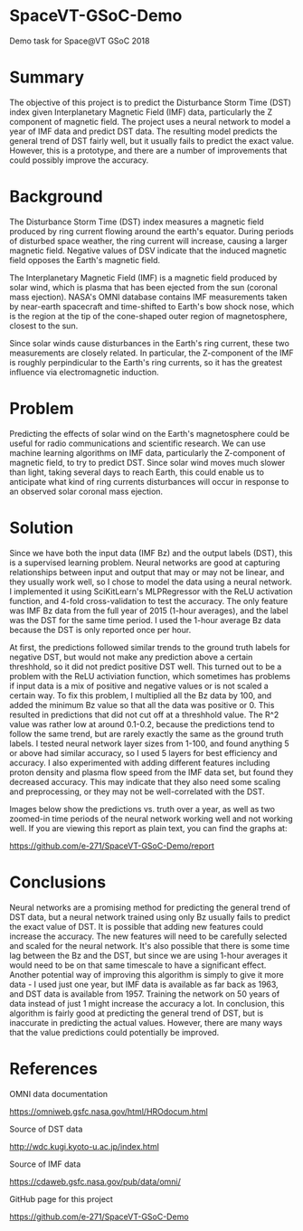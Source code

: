 # SpaceVT-GSoC-Demo
Demo task for Space@VT GSoC 2018

# Summary
The objective of this project is to predict the Disturbance Storm Time (DST) index given Interplanetary Magnetic Field (IMF) data, particularly the Z component of magnetic field. The project uses a neural network to model a year of IMF data and predict DST data. The resulting model predicts the general trend of DST fairly well, but it usually fails to predict the exact value. However, this is a prototype, and there are a number of improvements that could possibly improve the accuracy.

# Background
The Disturbance Storm Time (DST) index measures a magnetic field produced by ring current flowing around the earth's equator. During periods of disturbed space weather, the ring current will increase, causing a larger magnetic field. Negative values of DSV indicate that the induced magnetic field opposes the Earth's magnetic field.

The Interplanetary Magnetic Field (IMF) is a magnetic field produced by solar wind, which is plasma that has been ejected from the sun (coronal mass ejection). NASA's OMNI database contains IMF measurements taken by near-earth spacecraft and time-shifted to Earth's bow shock nose, which is the region at the tip of the cone-shaped outer region of magnetosphere, closest to the sun.

Since solar winds cause disturbances in the Earth's ring current, these two measurements are closely related. In particular, the Z-component of the IMF is roughly perpindicular to the Earth's ring currents, so it has the greatest influence via electromagnetic induction.

# Problem
Predicting the effects of solar wind on the Earth's magnetosphere could be useful for radio communications and scientific research. We can use machine learning algorithms on IMF data, particularly the Z-component of magnetic field, to try to predict DST. Since solar wind moves much slower than light, taking several days to reach Earth, this could enable us to anticipate what kind of ring currents disturbances will occur in response to an observed solar coronal mass ejection.

# Solution
Since we have both the input data (IMF Bz) and the output labels (DST), this is a supervised learning problem. Neural networks are good at capturing relationships between input and output that may or may not be linear, and they usually work well, so I chose to model the data using a neural network. I implemented it using SciKitLearn's MLPRegressor with the ReLU activation function, and 4-fold cross-validation to test the accuracy. The only feature was IMF Bz data from the full year of 2015 (1-hour averages), and the label was the DST for the same time period. I used the 1-hour average Bz data because the DST is only reported once per hour.

At first, the predictions followed similar trends to the ground truth labels for negative DST, but would not make any prediction above a certain threshhold, so it did not predict positive DST well. This turned out to be a problem with the ReLU activiation function, which sometimes has problems if input data is a mix of positive and negative values or is not scaled a certain way. To fix this problem, I multiplied all the Bz data by 100, and added the minimum Bz value so that all the data was positive or 0. This resulted in predictions that did not cut off at a threshhold value. The R^2 value was rather low at around 0.1-0.2, because the predictions tend to follow the same trend, but are rarely exactly the same as the ground truth labels. I tested neural network layer sizes from 1-100, and found anything 5 or above had similar accuracy, so I used 5 layers for best efficiency and accuracy. I also experimented with adding different features including proton density and plasma flow speed from the IMF data set, but found they decreased accuracy. This may indicate that they also need some scaling and preprocessing, or they may not be well-correlated with the DST.

Images below show the predictions vs. truth over a year, as well as two zoomed-in time periods of the neural network working well and not working well. If you are viewing this report as plain text, you can find the graphs at:

https://github.com/e-271/SpaceVT-GSoC-Demo/report

# Conclusions
Neural networks are a promising method for predicting the general trend of DST data, but a neural network trained using only Bz usually fails to predict the exact value of DST. It is possible that adding new features could increase the accuracy. The new features will need to be carefully selected and scaled for the neural network. It's also possible that there is some time lag between the Bz and the DST, but since we are using 1-hour averages it would need to be on that same timescale to have a significant effect. Another potential way of improving this algorithm is simply to give it more data - I used just one year, but IMF data is available as far back as 1963, and DST data is available from 1957. Training the network on 50 years of data instead of just 1 might increase the accuracy a lot. In conclusion, this algorithm is fairly good at predicting the general trend of DST, but is inaccurate in predicting the actual values. However, there are many ways that the value predictions could potentially be improved. 

# References
OMNI data documentation

https://omniweb.gsfc.nasa.gov/html/HROdocum.html

Source of DST data

http://wdc.kugi.kyoto-u.ac.jp/index.html

Source of IMF data

https://cdaweb.gsfc.nasa.gov/pub/data/omni/

GitHub page for this project

https://github.com/e-271/SpaceVT-GSoC-Demo

